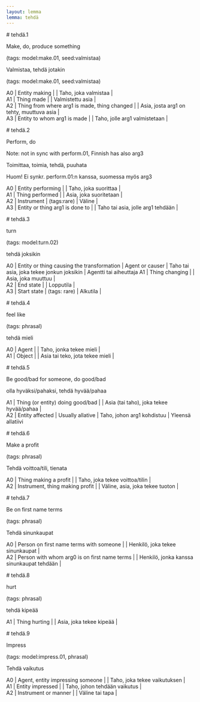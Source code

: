 ```yaml
---
layout: lemma
lemma: tehdä
---
```


<div class="sense">
# <span class="sensename">tehdä.1</span>

<span class="description">Make, do, produce something</span>

(tags: model:make.01, seed:valmistaa)

<span class="description">Valmistaa, tehdä jotakin</span>

(tags: model:make.01, seed:valmistaa)

A0 | Entity making |   | Taho, joka valmistaa |  
A1 | Thing made |   | Valmistettu asia |  
A2 | Thing from where arg1 is made, thing changed |   | Asia, josta arg1 on tehty, muuttuva asia |  
A3 | Entity to whom arg1 is made |   | Taho, jolle arg1 valmistetaan |  

</div>

<div class="sense">
# <span class="sensename">tehdä.2</span>

<span class="description">Perform, do</span>

Note: not in sync with perform.01, Finnish has also arg3

<span class="description">Toimittaa, toimia, tehdä, puuhata</span>

Huom! Ei synkr. perform.01:n kanssa, suomessa myös arg3

A0 | Entity performing |   | Taho, joka suorittaa |  
A1 | Thing performed |   | Asia, joka suoritetaan |  
A2 | Instrument | (tags:rare) | Väline |  
A3 | Entity or thing arg1 is done to |   | Taho tai asia, jolle arg1 tehdään |  

</div>

<div class="sense">
# <span class="sensename">tehdä.3</span>

<span class="description">turn</span>

(tags: model:turn.02)

<span class="description">tehdä joksikin</span>

A0 | Entity or thing causing the transformation | Agent or causer | Taho tai asia, joka tekee jonkun joksikin | Agentti tai aiheuttaja
A1 | Thing changing |   | Asia, joka muuttuu |  
A2 | End state |   | Lopputila |  
A3 | Start state | (tags: rare) | Alkutila |  

</div>

<div class="sense">
# <span class="sensename">tehdä.4</span>

<span class="description">feel like</span>

(tags: phrasal)

<span class="description">tehdä mieli</span>

A0 | Agent |   | Taho, jonka tekee mieli |  
A1 | Object |   | Asia tai teko, jota tekee mieli |  

</div>

<div class="sense">
# <span class="sensename">tehdä.5</span>

<span class="description">Be good/bad for someone, do good/bad</span>

<span class="description">olla hyväksi/pahaksi, tehdä hyvää/pahaa</span>

A1 | Thing (or entity) doing good/bad |   | Asia (tai taho), joka tekee hyvää/pahaa |  
A2 | Entity affected | Usually allative | Taho, johon arg1 kohdistuu | Yleensä allatiivi

</div>

<div class="sense">
# <span class="sensename">tehdä.6</span>

<span class="description">Make a profit</span>

(tags: phrasal)

<span class="description">Tehdä voittoa/tili, tienata</span>

A0 | Thing making a profit |   | Taho, joka tekee voittoa/tilin |  
A2 | Instrument, thing making profit |   | Väline, asia, joka tekee tuoton |  

</div>

<div class="sense">
# <span class="sensename">tehdä.7</span>

<span class="description">Be on first name terms</span>

(tags: phrasal)

<span class="description">Tehdä sinunkaupat</span>

A0 | Person on first name terms with someone |   | Henkilö, joka tekee sinunkaupat |  
A2 | Person with whom arg0 is on first name terms |   | Henkilö, jonka kanssa sinunkaupat tehdään |  

</div>

<div class="sense">
# <span class="sensename">tehdä.8</span>

<span class="description">hurt</span>

(tags: phrasal)

<span class="description">tehdä kipeää</span>

A1 | Thing hurting |   | Asia, joka tekee kipeää |  

</div>

<div class="sense">
# <span class="sensename">tehdä.9</span>

<span class="description">Impress</span>

(tags: model:impress.01, phrasal)

<span class="description">Tehdä vaikutus</span>

A0 | Agent, entity impressing someone |   | Taho, joka tekee vaikutuksen |  
A1 | Entity impressed |   | Taho, johon tehdään vaikutus |  
A2 | Instrument or manner |   | Väline tai tapa |  

</div>

